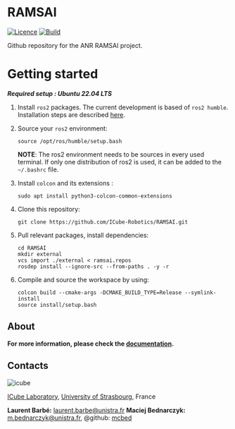 # RAMSAI

[![Licence](https://img.shields.io/badge/License-Apache%202.0-blue.svg)](https://opensource.org/licenses/Apache-2.0)
[![Build](https://github.com/ICube-Robotics/RAMSAI/actions/workflows/ci.yml/badge.svg)](https://github.com/ICube-Robotics/RAMSAI/actions/workflows/ci.yml)

Github repository for the ANR RAMSAI project.

# Getting started


***Required setup : Ubuntu 22.04 LTS***

1.  Install `ros2` packages. The current development is based of `ros2 humble`. Installation steps are described [here](https://docs.ros.org/en/humble/Installation.html).

2. Source your `ros2` environment:
    ```shell
    source /opt/ros/humble/setup.bash
    ```
    **NOTE**: The ros2 environment needs to be sources in every used terminal. If only one distribution of ros2 is used, it can be added to the `~/.bashrc` file.

3. Install `colcon` and its extensions :
    ```shell
    sudo apt install python3-colcon-common-extensions
     ```

3. Clone this repository:
    ```shell
    git clone https://github.com/ICube-Robotics/RAMSAI.git
    ```

4. Pull relevant packages, install dependencies:
    ```shell
    cd RAMSAI
    mkdir external
    vcs import ./external < ramsai.repos
    rosdep install --ignore-src --from-paths . -y -r
    ```

6. Compile and source the workspace by using:
    ```shell
    colcon build --cmake-args -DCMAKE_BUILD_TYPE=Release --symlink-install
    source install/setup.bash
    ```

## About

**For more information, please check the [documentation](https://icube-robotics.github.io/RAMSAI/).**

## Contacts ##
![icube](https://icube.unistra.fr/fileadmin/templates/DUN/icube/images/logo.png)

[ICube Laboratory](https://icube.unistra.fr), [University of Strasbourg](https://www.unistra.fr/), France

__Laurent Barbé:__ [laurent.barbe@unistra.fr](mailto:laurent.barbe@unistra.fr)
__Maciej Bednarczyk:__ [m.bednarczyk@unistra.fr](mailto:m.bednarczyk@unistra.fr), @github: [mcbed](https://github.com/mcbed)
